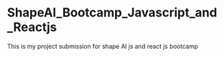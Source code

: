 # ShapeAI_Bootcamp_Javascript_and_Reactjs
This is my project submission for shape AI js and react js bootcamp
